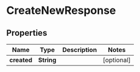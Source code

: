 
# CreateNewResponse

## Properties
Name | Type | Description | Notes
------------ | ------------- | ------------- | -------------
**created** | **String** |  |  [optional]



